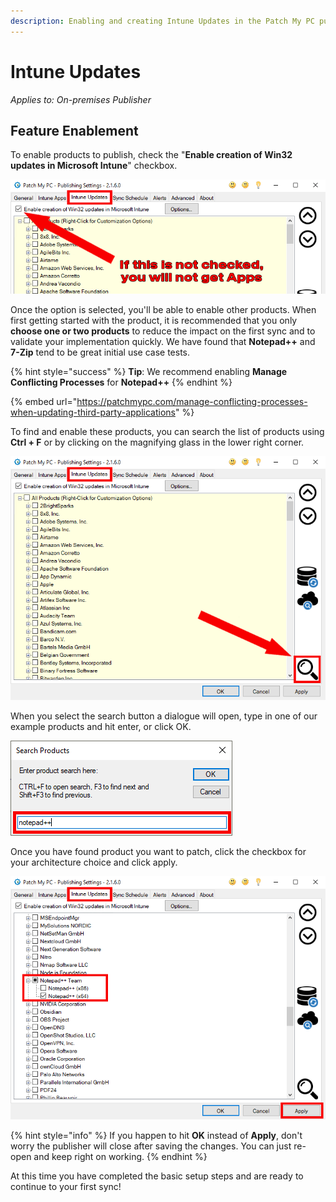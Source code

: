 ```yaml
---
description: Enabling and creating Intune Updates in the Patch My PC publishing service.
---
```


# Intune Updates

_Applies to: On-premises Publisher_

## Feature Enablement&#x20;

To enable products to publish, check the "**Enable creation of Win32 updates in Microsoft Intune**" checkbox.

![Enable Intune Updates feature](/_images/gitbook/FeatureEnablement_IntuneUpdates.png)

Once the option is selected, you'll be able to enable other products. When first getting started with the product, it is recommended that you only **choose one or two products** to reduce the impact on the first sync and to validate your implementation quickly. We have found that **Notepad++** and **7-Zip** tend to be great initial use case tests.

{% hint style="success" %}
**Tip**: We recommend enabling **Manage Conflicting Processes** for **Notepad++**
{% endhint %}

{% embed url="https://patchmypc.com/manage-conflicting-processes-when-updating-third-party-applications" %}

To find and enable these products, you can search the list of products using **Ctrl + F** or by clicking on the magnifying glass in the lower right corner.&#x20;

![Select the search option](/_images/gitbook/Search_IntuneUpdates.png)

When you select the search button a dialogue will open, type in one of our example products and hit enter, or click OK.

![Search for a product](/_images/gitbook/SearchTerms.png)

Once you have found product you want to patch, click the checkbox for your architecture choice and click apply.

![Select the products and hit apply](/_images/gitbook/SelectAppAndApply_IntuneUpdates.png)

{% hint style="info" %}
If you happen to hit **OK**  instead of **Apply**, don't worry the publisher will close after saving the changes. You can just re-open and keep right on working.
{% endhint %}

At this time you have completed the basic setup steps and are ready to continue to your first sync!
